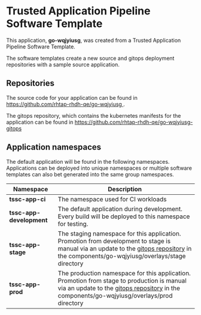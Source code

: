 # Trusted Application Pipeline Software Template

This application, **go-wqjyiusg**, was created from a Trusted Application Pipeline Software Template.

The software templates create a new source and gitops deployment repositories with a sample source application. 

## Repositories

The source code for your application can be found in [https://github.com/rhtap-rhdh-qe/go-wqjyiusg ](https://github.com/rhtap-rhdh-qe/go-wqjyiusg ).
 
The gitops repository, which contains the kubernetes manifests for the application can be found in 
[https://github.com/rhtap-rhdh-qe/go-wqjyiusg-gitops ](https://github.com/rhtap-rhdh-qe/go-wqjyiusg-gitops ) 

## Application namespaces 

The default application will be found in the following namespaces. Applications can be deployed into unique namespaces or multiple software templates can also bet generated into the same group namespaces.  

|  Namespace   |  Description   |  
| -------- | -------- |
| **tssc-app-ci** | The namespace used for CI workloads |
| **tssc-app-development** | The default application during development. Every build will be deployed to this namespace for testing. |
| **tssc-app-stage** | The staging namespace for this application. Promotion from development to stage is manual via an update to the [gitops repository](https://github.com/rhtap-rhdh-qe/go-wqjyiusg-gitops ) in the components/go-wqjyiusg/overlays/stage directory |
| **tssc-app-prod** | The production namespace for this application. Promotion from stage to production is manual via an update to the [gitops repository](https://github.com/rhtap-rhdh-qe/go-wqjyiusg-gitops ) in the components/go-wqjyiusg/overlays/prod directory |